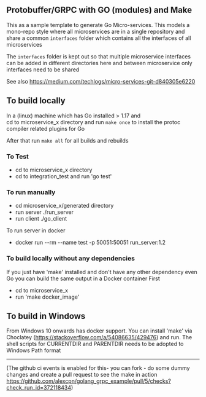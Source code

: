 
## Protobuffer/GRPC with GO (modules)  and Make


This as a sample template to generate Go Micro-services. This models a mono-repo style where all microservices are in a single repository and share a common `interfaces` folder which contains all the interfaces of all microservices

The `interfaces` folder is kept out so that multiple microservice interfaces can be added in different directories here
and between microservice only interfaces need to be shared

See also https://medium.com/techlogs/micro-services-git-d840305e6220

## To build locally 

In a (linux) machine which has Go installed > 1.17 and  
cd to microservice_x directory and run `make once` to install the protoc compiler related plugins for Go

After that run `make all` for all builds and rebuilds

### To Test

- cd to microservice_x directory
- cd to integration_test  and run 'go test' 

### To run manually

- cd  microservice_x/generated directory
- run server   ./run_server
- run client  ./go_client

To run server in docker

- docker run --rm --name test -p 50051:50051 run_server:1.2


### To build locally without any dependencies

If you just have 'make' installed and don't have any other dependency even Go you can build
the same output in a Docker container
First
 - cd to microservice_x 
 - run 'make docker_image'




## To build in Windows
From Windows 10 onwards has docker support. You can install 'make' via Choclatey
(https://stackoverflow.com/a/54086635/429476) and run. 
The shell scripts for CURRENTDIR and PARENTDIR needs to be adopted to Windows Path format

-------------------------
(The github ci events is enabled for this- you can fork - do some dummy changes and create a pull request to see the make in action https://github.com/alexcpn/golang_grpc_example/pull/5/checks?check_run_id=372118434)

